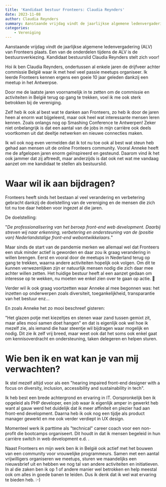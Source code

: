 ```yaml
---
title: 'Kandidaat bestuur Fronteers: Claudia Reynders'
date: 2023-11-08
author: Claudia Reynders
summary: Aanstaande vrijdag vindt de jaarlijkse algemene ledenvergadering (ALV) van Fronteers plaats. Een van de onderdelen tijdens de ALV is de bestuursverkiezing. Kandidaat bestuurslid Claudia Reynders stelt zich voor!
categories:
    - Vereniging
---
```


Aanstaande vrijdag vindt de jaarlijkse algemene ledenvergadering (ALV) van Fronteers plaats. Een van de onderdelen tijdens de ALV is de bestuursverkiezing. Kandidaat bestuurslid Claudia Reynders stelt zich voor!

Hoi ik ben Claudia Reynders, ondertussen al enkele jaren de drijfveer achter commissie België waar ik met heel veel passie meetups organiseer. Ik leerde Fronteers kennen ergens een goeie 10 jaar geleden dankzij een meetup in het Antwerpse.

Door me de laatste jaren voornamelijk in te zetten om de commissie en activiteiten in België terug op gang te trekken, voel ik me ook sterk betrokken bij de vereniging.

Zelf heb ik ook al best wat te danken aan Fronteers, zo heb ik door de jaren heen al enorm wat bijgeleerd, maar ook heel wat interessante mensen leren kennen. Zoals onlangs nog op Smashing Conference te Antwerpen! Zeker niet onbelangrijk is dat een aantal van de jobs in mijn carrière ook deels voortkomen uit dat deeltje netwerken en nieuwe connecties maken.

Ik wil ook nog even vermelden dat ik tot nu toe ook al best wat steun heb gehad aan mensen uit de online Fronteers community. Vooral Anneke heeft me de afgelopen jaren enorm geïnspireerd en gesteund. Daarom vind ik het ook jammer dat zij aftreedt, maar anderzijds is dat ook net wat me vandaag aanzet om me kandidaat te stellen als bestuurslid.

# Waar wil ik aan bijdragen?

Fronteers heeft sinds het bestaan al veel verandering en verbetering gebracht dankzij de doelstelling van de vereniging en de mensen die zich tot nu toe daar hebben voor ingezet al die jaren.

De doelstelling:

"_De professionalisering van het beroep front-end web development. Daarbij streven wij naar erkenning, verbetering en ondersteuning van de (positie van) Nederlandstalige front-end webontwikkelaars._"

Maar sinds de start van de pandemie merken we allemaal wel dat Fronteers een stuk minder actief is geworden en daar zou ik graag verandering in willen brengen. Eerst en vooral door de meetups in Nederland terug op gang te trekken, waarna andere activiteiten hopelijk ook volgen. Om dit te kunnen verwezenlijken zijn er natuurlijk mensen nodig die zich daar mee achter willen zetten. Het huidige bestuur heeft al een aanzet gedaan om interesse op te wekken, nu moeten we enkel zien over te gaan op actie. 💪

Verder wil ik ook graag voortzetten waar Anneke al mee begonnen was: het inzetten op onderwerpen zoals diversiteit, toegankelijkheid, transparantie van het bestuur enz...

En zoals Anneke het zo mooi beschreef gisteren:

"Het glazen potje met kiezeltjes en stenen waar zand tussen gemixt zit, maar alles mooi samen doet hangen" en dat is eigenlijk ook wel hoe ik mezelf zie, als iemand die haar steentje wil bijdragen waar mogelijk en nodig. Dit zie ik zelf vrij breed, maar weet ook dat het soms ook enkel gaat om kennisoverdracht en ondersteuning, taken delegeren en helpen sturen.

# Wie ben ik en wat kan je van mij verwachten?

Ik stel mezelf altijd voor als een "hearing impaired front-end designer with a focus on diversity, inclusion, accessibility and sustainability in tech".

Ik heb best een brede achtergrond en ervaring in IT. Oorspronkelijk ben ik opgeleid als PHP developer, een job waar ik eigenlijk amper in gewerkt heb want al gauw werd het duidelijk dat ik meer affiniteit en plezier had aan front-end development. Daarna heb ik ook nog een tijdje als product manager gewerkt en me ook verder verdiept in UX design.

Momenteel werk ik parttime als "technical" career coach voor een non-profit die bootcamps organiseert. Dit houdt in dat ik mensen begeleid in hun carrière switch in web development e.d. .

Naast Fronteers en mijn werk ben ik in België ook actief met het bouwen van een community voor vrouwelijke programmeurs. Samen met een aantal vrijwilligers organiseren we meetups, sturen we maandelijks een nieuwsbrief uit en hebben we nog tal van andere activiteiten en initiatieven. In al die zaken ben ik op 1 of andere manier wel betrokken en help meestal ook om alles in goede banen te leiden. Dus ik denk dat ik wel wat ervaring te bieden heb. :-)
